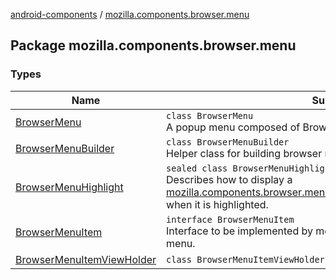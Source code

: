 [android-components](../index.md) / [mozilla.components.browser.menu](./index.md)

## Package mozilla.components.browser.menu

### Types

| Name | Summary |
|---|---|
| [BrowserMenu](-browser-menu/index.md) | `class BrowserMenu`<br>A popup menu composed of BrowserMenuItem objects. |
| [BrowserMenuBuilder](-browser-menu-builder/index.md) | `class BrowserMenuBuilder`<br>Helper class for building browser menus. |
| [BrowserMenuHighlight](-browser-menu-highlight/index.md) | `sealed class BrowserMenuHighlight`<br>Describes how to display a [mozilla.components.browser.menu.item.BrowserMenuHighlightableItem](../mozilla.components.browser.menu.item/-browser-menu-highlightable-item/index.md) when it is highlighted. |
| [BrowserMenuItem](-browser-menu-item/index.md) | `interface BrowserMenuItem`<br>Interface to be implemented by menu items to be shown in the browser menu. |
| [BrowserMenuItemViewHolder](-browser-menu-item-view-holder/index.md) | `class BrowserMenuItemViewHolder : ViewHolder` |
